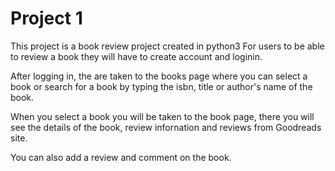 # Project 1

This project is a book review project created in python3
For users to be able to review a book they will have to create account and loginin.

After logging in, the are taken to the books page where you can select a book or search for a book by typing the isbn, title or author's name of the book.

When you select a book you will be taken to the book page, there you will see the details of the book, review infornation and reviews from Goodreads site.

You can also add a review and comment on the book.
